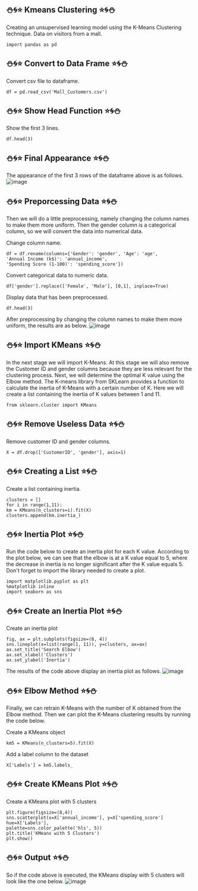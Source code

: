 ## ⛄🌀⭐ Kmeans Clustering ⭐🌀⛄
Creating an unsupervised learning model using the K-Means Clustering technique. Data on visitors from a mall.
```
import pandas as pd
```

## ⛄🌀⭐ Convert to Data Frame ⭐🌀⛄
Convert csv file to dataframe.
```
df = pd.read_csv('Mall_Customers.csv')
```

## ⛄🌀⭐ Show Head Function ⭐🌀⛄
Show the first 3 lines.
```
df.head(3)
```

## ⛄🌀⭐ Final Appearance ⭐🌀⛄
The appearance of the first 3 rows of the dataframe above is as follows.
![image](https://github.com/diantyapitaloka/Kmeans-Clustering/assets/147487436/510ce9fb-d8fb-43de-bc25-d90e7d1adfad)

## ⛄🌀⭐ Preporcessing Data ⭐🌀⛄
Then we will do a little preprocessing, namely changing the column names to make them more uniform. Then the gender column is a categorical column, so we will convert the data into numerical data.

Change column name.
```
df = df.rename(columns={'Gender': 'gender', 'Age': 'age',
'Annual Income (k$)': 'annual_income',
'Spending Score (1-100)': 'spending_score'})
```
 
Convert categorical data to numeric data.
```
df['gender'].replace(['Female', 'Male'], [0,1], inplace=True)
```
 
Display data that has been preprocessed.
```
df.head(3)
```

After preprocessing by changing the column names to make them more uniform, the results are as below.
![image](https://github.com/diantyapitaloka/Kmeans-Clustering/assets/147487436/7b5791e0-9fc0-45be-b529-0e8a051fcb34)

## ⛄🌀⭐ Import KMeans ⭐🌀⛄
In the next stage we will import K-Means. At this stage we will also remove the Customer ID and gender columns because they are less relevant for the clustering process. Next, we will determine the optimal K value using the Elbow method. The K-means library from SKLearn provides a function to calculate the inertia of K-Means with a certain number of K. Here we will create a list containing the inertia of K values between 1 and 11.

```
from sklearn.cluster import KMeans
```

## ⛄🌀⭐ Remove Useless Data ⭐🌀⛄
Remove customer ID and gender columns.
```
X = df.drop(['CustomerID', 'gender'], axis=1)
```

## ⛄🌀⭐ Creating a List ⭐🌀⛄
Create a list containing inertia.
```
clusters = []
for i in range(1,11):
km = KMeans(n_clusters=i).fit(X)
clusters.append(km.inertia_)
```

## ⛄🌀⭐ Inertia Plot ⭐🌀⛄
Run the code below to create an inertia plot for each K value. According to the plot below, we can see that the elbow is at a K value equal to 5, where the decrease in inertia is no longer significant after the K value equals 5. Don't forget to import the library needed to create a plot.

```
import matplotlib.pyplot as plt
%matplotlib inline
import seaborn as sns
```

## ⛄🌀⭐ Create an Inertia Plot ⭐🌀⛄
Create an inertia plot
```
fig, ax = plt.subplots(figsize=(8, 4))
sns.lineplot(x=list(range(1, 11)), y=clusters, ax=ax)
ax.set_title('Search Elbow')
ax.set_xlabel('Clusters')
ax.set_ylabel('Inertia')
```

The results of the code above display an inertia plot as follows.
![image](https://github.com/diantyapitaloka/Kmeans-Clustering/assets/147487436/b3e48bfb-9f25-49a7-bd02-21f8f597a839)

## ⛄🌀⭐ Elbow Method ⭐🌀⛄
Finally, we can retrain K-Means with the number of K obtained from the Elbow method. Then we can plot the K-Means clustering results by running the code below.

Create a KMeans object
```
km5 = KMeans(n_clusters=5).fit(X)
```
 
Add a label column to the dataset
```
X['Labels'] = km5.labels_
```

## ⛄🌀⭐ Create KMeans Plot ⭐🌀⛄
Create a KMeans plot with 5 clusters
```
plt.figure(figsize=(8,4))
sns.scatterplot(x=X['annual_income'], y=X['spending_score']
hue=X['Labels'],
palette=sns.color_palette('hls', 5))
plt.title('KMeans with 5 Clusters')
plt.show()
```

## ⛄🌀⭐ Output ⭐🌀⛄
So if the code above is executed, the KMeans display with 5 clusters will look like the one below.
![image](https://github.com/diantyapitaloka/Kmeans-Clustering/assets/147487436/6bf9a724-dc93-47d8-aecb-f3219f455ef1)



